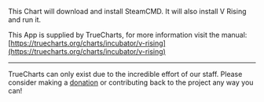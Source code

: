 This Chart will download and install SteamCMD. It will also install V Rising and run it.

This App is supplied by TrueCharts, for more information visit the manual: [https://truecharts.org/charts/incubator/v-rising](https://truecharts.org/charts/incubator/v-rising)

---

TrueCharts can only exist due to the incredible effort of our staff.
Please consider making a [donation](https://truecharts.org/about/sponsor) or contributing back to the project any way you can!

